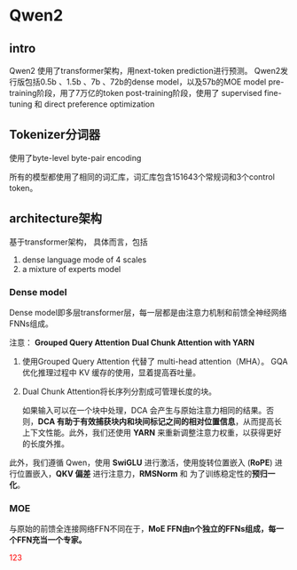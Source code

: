 
# Qwen2

## intro

Qwen2 使用了transformer架构，用next-token prediction进行预测。
Qwen2发行版包括0.5b 、1.5b 、7b 、72b的dense model，以及57b的MOE model
pre-training阶段，用了7万亿的token
post-training阶段，使用了 supervised fine-tuning 和 direct preference optimization

## Tokenizer分词器

使用了byte-level byte-pair encoding

所有的模型都使用了相同的词汇库，词汇库包含151643个常规词和3个control token。

## architecture架构

基于transformer架构，
具体而言，包括
1) dense language mode of 4 scales
2) a mixture of experts model


### Dense model
Dense model即多层transformer层，每一层都是由注意力机制和前馈全神经网络FNNs组成。

注意：
**Grouped Query Attention**
**Dual Chunk Attention with YARN**

1. 使用Grouped Query Attention  代替了 multi-head attention（MHA）。
    GQA 优化推理过程中 KV 缓存的使用，显着提高吞吐量。

2. Dual Chunk Attention将长序列分割成可管理长度的块。

   如果输入可以在一个块中处理，DCA 会产生与原始注意力相同的结果。否则，**DCA 有助于有效捕获块内和块间标记之间的相对位置信息**，从而提高长上下文性能。此外，我们还使用 **YARN** 来重新调整注意力权重，以获得更好的长度外推。

此外，我们遵循 Qwen，使用 **SwiGLU** 进行激活，使用旋转位置嵌入 (**RoPE**) 进行位置嵌入，**QKV 偏差** 进行注意力，**RMSNorm** 和 为了训练稳定性的**预归一化**。

### MOE

与原始的前馈全连接网络FFN不同在于，**MoE FFN由n个独立的FFNs组成，每一个FFN充当一个专家。**

<font color='red'>123</font>
